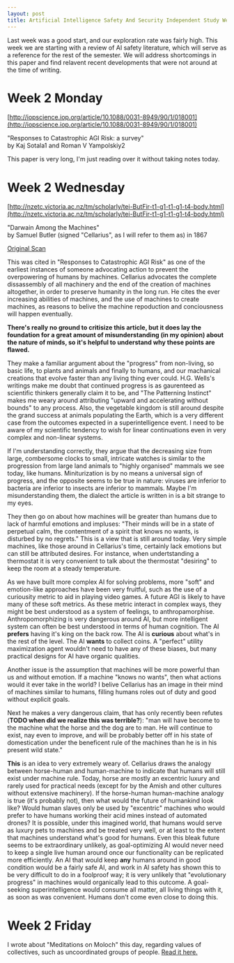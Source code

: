 ```yaml
---
layout: post
title: Artificial Intelligence Safety And Security Independent Study Week 2
---
```


Last week was a good start, and our exploration rate was fairly high. This week we are starting with
a review of AI safety literature, which will serve as a reference for the rest of the semester. We
will address shortcomings in this paper and find relavent recent developments that were not around
at the time of writing.

# Week 2 Monday

[http://iopscience.iop.org/article/10.1088/0031-8949/90/1/018001](http://iopscience.iop.org/article/10.1088/0031-8949/90/1/018001)

"Responses to Catastrophic AGI Risk: a survey"
<br>
by Kaj Sotala1 and Roman V Yampolskiy2

This paper is very long, I'm just reading over it without taking notes today.


# Week 2 Wednesday 

[http://nzetc.victoria.ac.nz/tm/scholarly/tei-ButFir-t1-g1-t1-g1-t4-body.html](http://nzetc.victoria.ac.nz/tm/scholarly/tei-ButFir-t1-g1-t1-g1-t4-body.html)

"Darwain Among the Machines"
<br>
by Samuel Butler (signed "Cellarius", as I will refer to them as) in 1867


[Original Scan](https://paperspast.natlib.govt.nz/newspapers/press/1863/06/13/1)

This was cited in "Responses to Catastrophic AGI Risk" as one of the earliest instances of someone
advocating action to prevent the overpowering of humans by machines. Cellarius advocates the
complete dissassembly of all machinery and the end of the creation of machines altogether, in order
to preserve humanity in the long run. He cites the ever increasing abilities of machines, and the
use of machines to create machines, as reasons to belive the machine repoduction and conciousness
will happen eventually.

**There's really no ground to critisize this article, but it does lay the foundation for a great
amount of misunderstanding (in my opinion) about the nature of minds, so it's helpful to understand
why these points are flawed.**

They make a familiar argument about the "progress" from non-living, so basic life, to plants and
animals and finally to humans, and our machanical creations that evolve faster than any living thing
ever could. H.G. Wells's writings make me doubt that continued progress is as gaurenteed as
scientific thinkers generally claim it to be, and "The Patterning Instinct" makes me weary around
attributing "upward and accelerating without bounds" to any process. Also, the vegetable kingdom is
still around despite the grand success at animals populating the Earth, which is a very different
case from the outcomes expected in a superintelligence event. I need to be aware of my scientific
tendency to wish for linear continuations even in very complex and non-linear systems.

If I'm understanding correctly, they argue that the decreasing size from large, combersome clocks to
small, intricate watches is similar to the progression from large land animals to "highly organised" 
mammals we see today, like humans. Miniturization is by no means a universal sign of progress, and
the opposite seems to be true in nature: viruses are inferior to bacteria are inferior to insects
are inferior to mammals. Maybe I'm misunderstanding them, the dialect the article is written in 
is a bit strange to my eyes.

They then go on about how machines will be greater than humans due to lack of harmful emotions and
impluses: "Their minds will be in a state of perpetual calm, the contentment of a spirit that knows
no wants, is disturbed by no regrets." This is a view that is still around today. Very simple
machines, like those around in Cellarius's time, certainly lack emotions but can still be attributed
desires. For instance, when undertstanding a thermostat it is very convenient to talk about the
thermostat "desiring" to keep the room at a steady temperature. 

As we have built more complex AI for solving problems, more "soft" and emotion-like approaches have
been very fruitful, such as the use of a curiousity metric to aid in playing video games. A future
AGI is likely to have many of these soft metrics. As these metric interact in complex ways, they
might be best understood as a system of feelings, to anthropamorphise. Anthropomorphizing is very
dangerous around AI, but more intelligent system can often be best understood in terms of human
cognition. The AI __prefers__ having it's king on the back row. The AI is __curious__ about what's
in the rest of the level. The AI __wants__ to collect coins. A "perfect" utility maximization agent
wouldn't need to have any of these biases, but many practical designs for AI have organic qualities.

Another issue is the assumption that machines will be more powerful than us and without emotion. If
a machine "knows no wants", then what actions would it ever take in the world? I belive Cellarius
has an image in their mind of machines similar to humans, filling humans roles out of duty and good
without explicit goals.

Next he makes a very dangerous claim, that has only recently been refutes (__TODO when did we
realize this was terrible?__): "man will have become to the machine what the horse and the dog are
to man. He will continue to exist, nay even to improve, and will be probably better off in his state
of domestication under the beneficent rule of the machines than he is in his present wild state."

**This** is an idea to very extremely weary of. Cellarius draws the analogy between horse-human and
human-machine to indicate that humans will still exist under machine rule. Today, horse are mostly
an excentric luxury and rarely used for practical needs (except for by the Amish and other cultures
without extensive machinery). If the horse-human human-machine analogy is true (it's probably not),
then what would the future of humankind look like? Would human slaves only be used by "excentric"
machines who would prefer to have humans working their acid mines instead of automated drones? It is
possible, under this imagined world, that humans would serve as luxury pets to machines and be
treated very well, or at least to the extent that machines understand what's good for humans. Even
this bleak future seems to be extraordinary unlikely, as goal-optimizing AI would never need to keep
a single live human around once our functionality can be replicated more efficiently. An AI that
would keep __any__ humans around in good condition would be a fairly safe AI, and work in AI safety
has shown this to be very difficult to do in a foolproof way; it is very unlikely that "evolutionary
progress" in machines would organically lead to this outcome. A goal-seeking superintelligence would
consume all matter, all living things with it, as soon as was convenient. Humans don't come even
close to doing this.

# Week 2 Friday

I wrote about "Meditations on Moloch" this day, regarding values of collectives, such as
uncoordinated groups of people. [Read it here.](blog/2019-1-18-Response-to-Meditations-on-Moloch)


